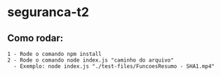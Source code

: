 # seguranca-t2

## Como rodar:
    1 - Rode o comando npm install
    2 - Rode o comando node index.js "caminho do arquivo"
      - Exemplo: node index.js "./test-files/FuncoesResumo - SHA1.mp4"
